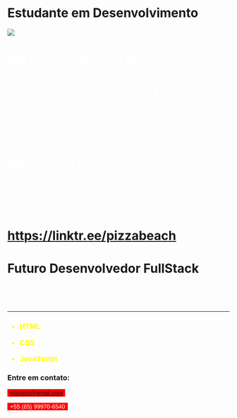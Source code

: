 # Estudante em Desenvolvimento

![](smart-icon-png-21.jpg)


<h1 class="h1rr"> Me chamo Marcelo Santiago <h1>


<div class="tuc">

<h5>Vivendo atualmente em Fortaleza.
<h5>Empreendedor e Ambicioso
<h5> Fluente em Espanhol
<h5> Socio-propietrario da: 

</div>

https://linktr.ee/pizzabeach


# Futuro Desenvolvedor FullStack


<div class="tec">

- Atualmente cursando programação na Digital College


- Focando em Front-end nas atuais ferramentas:
<hr>
</div>


<style> .trec {color: yellow; }</style>

<div class="trec">
<h3>

- HTML
- CSS
- JavaScript
  
  </div>
</div>

### Entre em contato:

<style> 
button {background-color:red; border: 2px; color: white}  
</style>

<button> stskaos@gmail.com </button>

<button> +55 (85) 99970-6540</button>
 
<style> .tec {color: White; text: none;} </style>
<style> .h1rr
 {color: white;} </style>

<style> .tuc {color: white;} 
</style>
